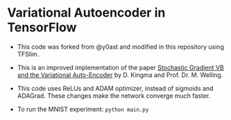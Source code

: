 # Variational Autoencoder in TensorFlow

- This code was forked from @y0ast and modified in this repository using TFSlim.

- This is an improved implementation of the paper [Stochastic Gradient VB and the Variational Auto-Encoder](http://arxiv.org/abs/1312.6114) by D. Kingma and Prof. Dr. M. Welling.

- This code uses ReLUs and ADAM optimizer, instead of sigmoids and ADAGrad. These changes make the network converge much faster.

- To run the MNIST experiment: `python main.py`
